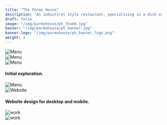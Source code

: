 ```yaml
---
title: "The Parmo House"
description: "An industiral style restaurant, specialising in a dish originating in Middlesbrough, England."
draft: false
image: "/img/parmohouse/ph_thumb.jpg"
banner: "/img/parmohouse/ph_banner.jpg"
banner-logo: "/img/parmohouse/ph_banner_logo.png"
weight: 4
---
```


<div class="row">
    <div class="col-sm-12">
        <img src="/img/parmohouse/ph_sk1.jpg" alt="Menu" class="media-img project-img">
    </div>
</div>
<div class="row">
    <div class="col-sm-6">
        <img src="/img/parmohouse/ph_sk2.jpg" alt="Menu" class="media-img project-img">
    </div>
    <div class="col-sm-6">
        <img src="/img/parmohouse/ph_sk3.jpg" alt="Menu" class="media-img project-img">
    </div>
</div>
<h4>Initial exploration.</h4>
<div class="row">
    <div class="col-sm-12">
        <img src="/img/parmohouse/ph_menu.jpg" alt="Menu" class="media-img project-img">
    </div>
</div>

<div class="row">
    <div class="col-sm-12">
        <img src="/img/parmohouse/ph_web.jpg" alt="Website" class="media-img project-img">
    </div>
</div>

<h4>Website design for desktop and mobile.</h4>

<div class="row">
    <div class="col-sm-12">
        <img src="/img/parmohouse/ph_box.jpg" alt="work" class="media-img project-img">
    </div>
</div>

<div class="row">
    <div class="col-sm-12">
        <img src="/img/parmohouse/ph_cup.jpg" alt="work" class="media-img project-img">
    </div>
</div>
